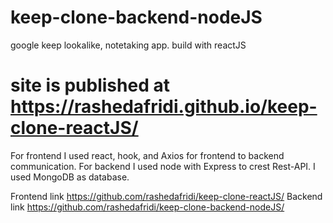 # keep-clone-backend-nodeJS
google keep lookalike, notetaking app. build with reactJS

# site is published at https://rashedafridi.github.io/keep-clone-reactJS/

For frontend I used react, hook, and Axios for frontend to backend communication.
For backend I used node with Express to crest Rest-API.
I used MongoDB as database.

Frontend link https://github.com/rashedafridi/keep-clone-reactJS/
Backend link https://github.com/rashedafridi/keep-clone-backend-nodeJS/

